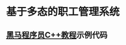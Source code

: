# 基于多态的职工管理系统
## [黑马程序员C++教程](https://www.bilibili.com/video/BV1et411b73Z?p=166&spm_id_from=pageDriver&vd_source=280794f09141eb6b4289ef941098e413)示例代码
